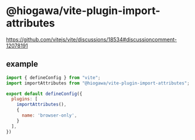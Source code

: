 # @hiogawa/vite-plugin-import-attributes

https://github.com/vitejs/vite/discussions/18534#discussioncomment-12078191

## example

```js
import { defineConfig } from "vite";
import importAttributes from "@hiogawa/vite-plugin-import-attributes";

export default defineConfig({
  plugins: [
    importAttributes(),
    {
      name: 'browser-only',
    }
  ],
})
```

